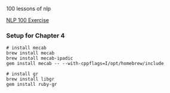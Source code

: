 100 lessons of nlp

[NLP 100 Exercise](https://nlp100.github.io/en/)


### Setup for Chapter 4

```
# install mecab
brew install mecab
brew install mecab-ipadic
gem install mecab -- --with-cppflags=I/opt/homebrew/include

# install gr
brew install libgr
gem install ruby-gr
```
